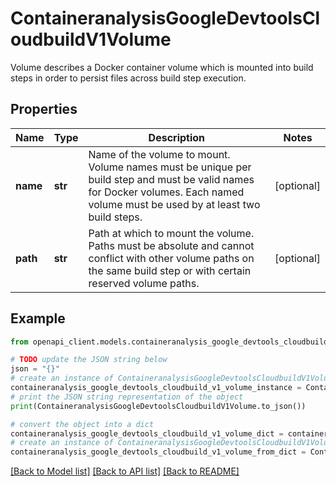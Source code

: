 # ContaineranalysisGoogleDevtoolsCloudbuildV1Volume

Volume describes a Docker container volume which is mounted into build steps in order to persist files across build step execution.

## Properties

Name | Type | Description | Notes
------------ | ------------- | ------------- | -------------
**name** | **str** | Name of the volume to mount. Volume names must be unique per build step and must be valid names for Docker volumes. Each named volume must be used by at least two build steps. | [optional] 
**path** | **str** | Path at which to mount the volume. Paths must be absolute and cannot conflict with other volume paths on the same build step or with certain reserved volume paths. | [optional] 

## Example

```python
from openapi_client.models.containeranalysis_google_devtools_cloudbuild_v1_volume import ContaineranalysisGoogleDevtoolsCloudbuildV1Volume

# TODO update the JSON string below
json = "{}"
# create an instance of ContaineranalysisGoogleDevtoolsCloudbuildV1Volume from a JSON string
containeranalysis_google_devtools_cloudbuild_v1_volume_instance = ContaineranalysisGoogleDevtoolsCloudbuildV1Volume.from_json(json)
# print the JSON string representation of the object
print(ContaineranalysisGoogleDevtoolsCloudbuildV1Volume.to_json())

# convert the object into a dict
containeranalysis_google_devtools_cloudbuild_v1_volume_dict = containeranalysis_google_devtools_cloudbuild_v1_volume_instance.to_dict()
# create an instance of ContaineranalysisGoogleDevtoolsCloudbuildV1Volume from a dict
containeranalysis_google_devtools_cloudbuild_v1_volume_from_dict = ContaineranalysisGoogleDevtoolsCloudbuildV1Volume.from_dict(containeranalysis_google_devtools_cloudbuild_v1_volume_dict)
```
[[Back to Model list]](../README.md#documentation-for-models) [[Back to API list]](../README.md#documentation-for-api-endpoints) [[Back to README]](../README.md)


